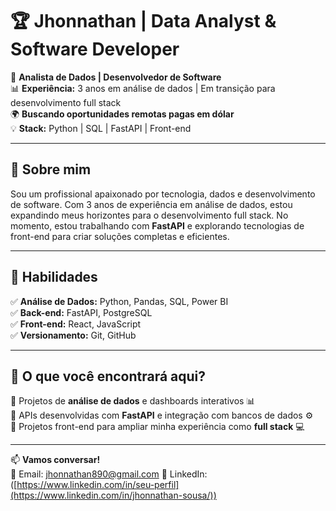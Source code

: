 # 🏆 Jhonnathan | Data Analyst & Software Developer  

🎯 **Analista de Dados | Desenvolvedor de Software**  
📊 **Experiência:** 3 anos em análise de dados | Em transição para desenvolvimento full stack  
🌍 **Buscando oportunidades remotas pagas em dólar**  
💡 **Stack:** Python | SQL | FastAPI | Front-end  

---

## 🚀 Sobre mim  
Sou um profissional apaixonado por tecnologia, dados e desenvolvimento de software. Com 3 anos de experiência em análise de dados, estou expandindo meus horizontes para o desenvolvimento full stack. No momento, estou trabalhando com **FastAPI** e explorando tecnologias de front-end para criar soluções completas e eficientes.  

---

## 🔧 Habilidades  
✅ **Análise de Dados:** Python, Pandas, SQL, Power BI  
✅ **Back-end:** FastAPI, PostgreSQL  
✅ **Front-end:** React, JavaScript  
✅ **Versionamento:** Git, GitHub  

---

## 🌟 O que você encontrará aqui?  
📌 Projetos de **análise de dados** e dashboards interativos 📊  
📌 APIs desenvolvidas com **FastAPI** e integração com bancos de dados ⚙️  
📌 Projetos front-end para ampliar minha experiência como **full stack** 💻  

---

📫 **Vamos conversar!**  
📧 Email: jhonnathan890@gmail.com 
💼 LinkedIn: ([https://www.linkedin.com/in/seu-perfil](https://www.linkedin.com/in/jhonnathan-sousa/))  
